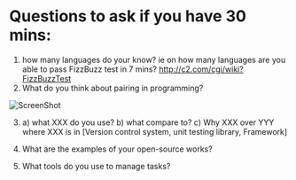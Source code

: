 Questions to ask if you have 30 mins:
=
1. how many languages do your know? ie on how many languages are you able to pass FizzBuzz test in 7 mins? 
http://c2.com/cgi/wiki?FizzBuzzTest 
2. What do you think about pairing in programming? 

![ScreenShot](http://eurohacktrip.org/assets/graphics/peer_program.png)

3. a) what XXX do you use? 
   b) what compare to? 
   c) Why XXX over YYY 
   where XXX is in [Version control system, unit testing library, Framework] 

4. What are the examples of your open-source works?
5. What tools do you use to manage tasks?
